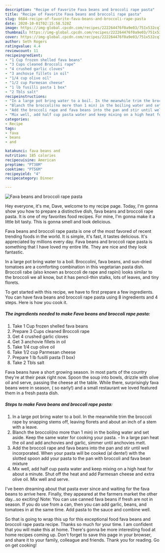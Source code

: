 ```yaml
---
description: "Recipe of Favorite Fava beans and broccoli rape pasta"
title: "Recipe of Favorite Fava beans and broccoli rape pasta"
slug: 6684-recipe-of-favorite-fava-beans-and-broccoli-rape-pasta
date: 2020-10-01T02:15:58.528Z
image: https://img-global.cpcdn.com/recipes/222264476f0a9e03/751x532cq70/fava-beans-and-broccoli-rape-pasta-recipe-main-photo.jpg
thumbnail: https://img-global.cpcdn.com/recipes/222264476f0a9e03/751x532cq70/fava-beans-and-broccoli-rape-pasta-recipe-main-photo.jpg
cover: https://img-global.cpcdn.com/recipes/222264476f0a9e03/751x532cq70/fava-beans-and-broccoli-rape-pasta-recipe-main-photo.jpg
author: Seth Rogers
ratingvalue: 4.4
reviewcount: 11
recipeingredient:
- "1 Cup frozen shelled fava beans"
- "3 Cups cleaned Broccoli rape"
- "4 crushed garlic cloves"
- "3 anchovie fillets in oil"
- "1/4 cup olive oil"
- "1/2 cup Parmesan cheese"
- "1 lb fusilli pasta 1 box"
- "2 Tbls salt"
recipeinstructions:
- "In a large pot bring water to a boil. In the meanwhile trim the broccoli rape by snapping stems off, leaving florets and about an inch of a stem with a leave."
- "Blanch the broccoli(no more than 1 min) in the boiling water and set aside. Keep the same water for cooking your pasta. In a large pan heat the oil and add anchovies and garlic, simmer until anchovies melt."
- "Add the broccoli rape and fava beans into the pan and stir until well incorporated. When your pasta will be cooked (al dente!) with the slotted spoon add your pasta to the pan with broccoli and fava bean mixture"
- "Mix well, add half cup pasta water and keep mixing on a high heat for about a minute. Shut off the heat and add Parmesan cheese and extra olive oil. Mix well and serve."
categories:
- Recipe
tags:
- fava
- beans
- and

katakunci: fava beans and 
nutrition: 185 calories
recipecuisine: American
preptime: "PT30M"
cooktime: "PT56M"
recipeyield: "4"
recipecategory: Dinner

---
```



![Fava beans and broccoli rape pasta](https://img-global.cpcdn.com/recipes/222264476f0a9e03/751x532cq70/fava-beans-and-broccoli-rape-pasta-recipe-main-photo.jpg)

Hey everyone, it's me, Dave, welcome to my recipe page. Today, I'm gonna show you how to prepare a distinctive dish, fava beans and broccoli rape pasta. It is one of my favorites food recipes. For mine, I'm gonna make it a little bit tasty. This is gonna smell and look delicious.

Fava beans and broccoli rape pasta is one of the most favored of recent trending foods in the world. It is simple, it's fast, it tastes delicious. It's appreciated by millions every day. Fava beans and broccoli rape pasta is something that I have loved my entire life. They are nice and they look fantastic.

In a large pot bring water to a boil. Broccolini, fava beans, and sun-dried tomatoes are a comforting combination in this vegetarian pasta dish. Broccoli rabe (also known as broccoli de rape and rapini) looks similar to the broccoli we all know, but it has pencil-thin stalks, lots of leaves, and tiny florets.


To get started with this recipe, we have to first prepare a few ingredients. You can have fava beans and broccoli rape pasta using 8 ingredients and 4 steps. Here is how you cook it.

<!--inarticleads1-->

##### The ingredients needed to make Fava beans and broccoli rape pasta:

1. Take 1 Cup frozen shelled fava beans
1. Prepare 3 Cups cleaned Broccoli rape
1. Get 4 crushed garlic cloves
1. Get 3 anchovie fillets in oil
1. Take 1/4 cup olive oil
1. Take 1/2 cup Parmesan cheese
1. Prepare 1 lb fusilli pasta (1 box)
1. Take 2 Tbls salt


Fava beans have a short growing season. In most parts of the country they&#39;re at their peak right now. Spoon the soup into bowls, drizzle with olive oil and serve, passing the cheese at the table. While there, surprisingly fava beans were in season, ( so early!) and a small restaurant we loved featured them in a fresh pasta dish. 

<!--inarticleads2-->

##### Steps to make Fava beans and broccoli rape pasta:

1. In a large pot bring water to a boil. In the meanwhile trim the broccoli rape by snapping stems off, leaving florets and about an inch of a stem with a leave.
1. Blanch the broccoli(no more than 1 min) in the boiling water and set aside. Keep the same water for cooking your pasta. - In a large pan heat the oil and add anchovies and garlic, simmer until anchovies melt.
1. Add the broccoli rape and fava beans into the pan and stir until well incorporated. When your pasta will be cooked (al dente!) with the slotted spoon add your pasta to the pan with broccoli and fava bean mixture
1. Mix well, add half cup pasta water and keep mixing on a high heat for about a minute. Shut off the heat and add Parmesan cheese and extra olive oil. Mix well and serve.


I&#39;ve been dreaming about that pasta ever since and waiting for the fava beans to arrive here. Finally, they appeared at the farmers market the other day…so exciting! Note: You can use canned fava beans if fresh are not in season. If you do use from a can, then you can add garlic, beans, and tomatoes in at the same time. Add pasta to the sauce and combine well. 

So that is going to wrap this up for this exceptional food fava beans and broccoli rape pasta recipe. Thanks so much for your time. I am confident that you will make this at home. There's gonna be more interesting food at home recipes coming up. Don't forget to save this page in your browser, and share it to your family, colleague and friends. Thank you for reading. Go on get cooking!
